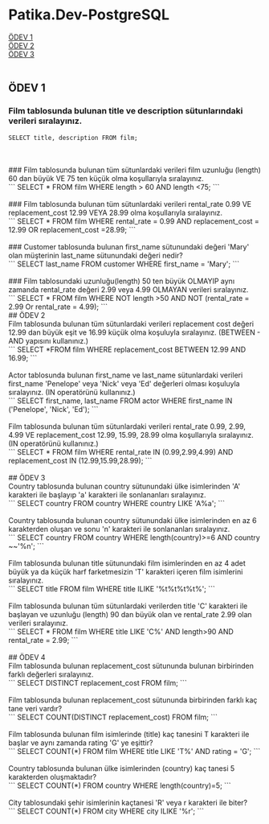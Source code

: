# Patika.Dev-PostgreSQL
[ÖDEV 1](https://github.com/EmineOzbek/Patika.Dev-PostgreSQL/blob/main/README.md#%C3%B6dev-1-)<br/>
[ÖDEV 2](https://github.com/EmineOzbek/Patika.Dev-PostgreSQL/blob/main/README.md#%C3%B6dev-2-)<br/>
[ÖDEV 3](https://github.com/EmineOzbek/Patika.Dev-PostgreSQL/blob/main/README.md#%C3%B6dev-3-)<br/>
<br/>
## ÖDEV 1 <br/>
### Film tablosunda bulunan title ve description sütunlarındaki verileri sıralayınız.<br/>
```
SELECT title, description FROM film;
```
<br/>
<br/>
### Film tablosunda bulunan tüm sütunlardaki verileri film uzunluğu (length) 60 dan büyük VE 75 ten küçük olma koşullarıyla sıralayınız. <br/>
```
SELECT * FROM film
WHERE length > 60 AND length <75;
```
<br/>
<br/>
### Film tablosunda bulunan tüm sütunlardaki verileri rental_rate 0.99 VE replacement_cost 12.99 VEYA 28.99 olma koşullarıyla sıralayınız. <br/>
```
SELECT * FROM film
WHERE rental_rate = 0.99 AND replacement_cost = 12.99 OR replacement_cost =28.99;
```
<br/>
<br/>
### Customer tablosunda bulunan first_name sütunundaki değeri 'Mary' olan müşterinin last_name sütunundaki değeri nedir? <br/>
```
SELECT last_name FROM customer 
WHERE first_name = 'Mary';
``` 
<br/>
<br/>
### Film tablosundaki uzunluğu(length) 50 ten büyük OLMAYIP aynı zamanda rental_rate değeri 2.99 veya 4.99 OLMAYAN verileri sıralayınız. <br/>
```
SELECT * FROM film
WHERE NOT length >50 AND NOT (rental_rate = 2.99 Or rental_rate = 4.99);
``` 
<br/>
## ÖDEV 2 <br/>
Film tablosunda bulunan tüm sütunlardaki verileri replacement cost değeri 12.99 dan büyük eşit ve 16.99 küçük olma koşuluyla sıralayınız. (BETWEEN - AND yapısını kullanınız.) <br/>
```
SELECT *FROM film 
WHERE replacement_cost BETWEEN 12.99 AND 16.99;
```
<br/>
<br/>
Actor tablosunda bulunan first_name ve last_name sütunlardaki verileri first_name 'Penelope' veya 'Nick' veya 'Ed' değerleri olması koşuluyla sıralayınız. (IN operatörünü kullanınız.) <br/>
```
SELECT first_name, last_name FROM actor
WHERE first_name IN ('Penelope', 'Nick', 'Ed');
``` 
<br/>
<br/>
Film tablosunda bulunan tüm sütunlardaki verileri rental_rate 0.99, 2.99, 4.99 VE replacement_cost 12.99, 15.99, 28.99 olma koşullarıyla sıralayınız. (IN operatörünü kullanınız.) <br/>
```
SELECT * FROM film
WHERE rental_rate IN (0.99,2.99,4.99) AND replacement_cost IN (12.99,15.99,28.99);
``` 
<br/>
<br/>
## ÖDEV 3 <br/>
Country tablosunda bulunan country sütunundaki ülke isimlerinden 'A' karakteri ile başlayıp 'a' karakteri ile sonlananları sıralayınız. <br/>
```
SELECT country FROM country
WHERE country LIKE 'A%a';
``` 
<br/>
<br/>
Country tablosunda bulunan country sütunundaki ülke isimlerinden en az 6 karakterden oluşan ve sonu 'n' karakteri ile sonlananları sıralayınız. <br/>
```
SELECT country FROM country
WHERE length(country)>=6 AND country ~~'%n';
``` 
<br/>
<br/>
Film tablosunda bulunan title sütunundaki film isimlerinden en az 4 adet büyük ya da küçük harf farketmesizin 'T' karakteri içeren film isimlerini sıralayınız. <br/>
```
SELECT title FROM film 
WHERE title ILIKE '%t%t%t%t%';
``` 
<br/>
<br/>
Film tablosunda bulunan tüm sütunlardaki verilerden title 'C' karakteri ile başlayan ve uzunluğu (length) 90 dan büyük olan ve rental_rate 2.99 olan verileri sıralayınız. <br/>
```
SELECT * FROM film
WHERE title LIKE 'C%' AND length>90 AND rental_rate = 2.99;
``` 
<br/>
<br/>
## ÖDEV 4 <br/>
Film tablosunda bulunan replacement_cost sütununda bulunan birbirinden farklı değerleri sıralayınız. <br/>
```
SELECT DISTINCT replacement_cost FROM film;
```
<br/>
<br/>
Film tablosunda bulunan replacement_cost sütununda birbirinden farklı kaç tane veri vardır? <br/>
```
SELECT COUNT(DISTINCT replacement_cost) FROM film;
``` 
<br/>
<br/>
Film tablosunda bulunan film isimlerinde (title) kaç tanesini T karakteri ile başlar ve aynı zamanda rating 'G' ye eşittir? <br/>
```
SELECT COUNT(*) FROM film
WHERE title LIKE 'T%' AND rating = 'G';
``` 
<br/>
<br/>
Country tablosunda bulunan ülke isimlerinden (country) kaç tanesi 5 karakterden oluşmaktadır? <br/>
```
SELECT COUNT(*) FROM country
WHERE length(country)=5;
``` 
<br/>
<br/>
City tablosundaki şehir isimlerinin kaçtanesi 'R' veya r karakteri ile biter? <br/>
```
SELECT COUNT(*) FROM city 
WHERE city ILIKE '%r';
```


